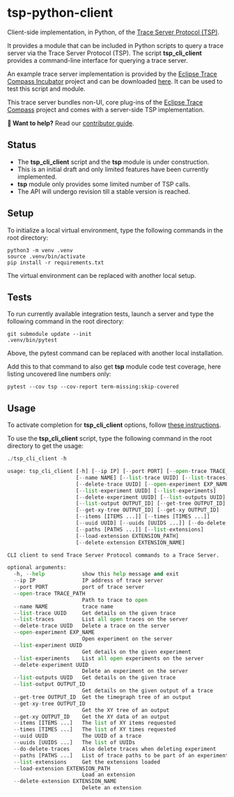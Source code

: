 # tsp-python-client

Client-side implementation, in Python, of the [Trace Server Protocol (TSP)][tsp].

It provides a module that can be included in Python scripts to query a trace server via the Trace Server Protocol (TSP).
The script **tsp_cli_client** provides a command-line interface for querying a trace server.

An example trace server implementation is provided by the [Eclipse Trace Compass Incubator][inc] project and can be downloaded [here][rcp].
It can be used to test this script and module.

This trace server bundles non-UI, core plug-ins of the [Eclipse Trace Compass][etc] project and comes with a server-side TSP implementation.

**👋 Want to help?** Read our [contributor guide][contributing].

## Status

- The **tsp_cli_client** script and the **tsp** module is under construction.
- This is an initial draft and only limited features have been currently implemented.
- **tsp** module only provides some limited number of TSP calls.
- The API will undergo revision till a stable version is reached.

## Setup

To initialize a local virtual environment, type the following commands in the root directory:

```shell
python3 -m venv .venv
source .venv/bin/activate
pip install -r requirements.txt
```

The virtual environment can be replaced with another local setup.

## Tests

To run currently available integration tests, launch a server and type the following command in the root directory:

```shell
git submodule update --init
.venv/bin/pytest
```

Above, the pytest command can be replaced with another local installation.

Add this to that command to also get **tsp** module code test coverage, here listing uncovered line numbers only:

```shell
pytest --cov tsp --cov-report term-missing:skip-covered
```

## Usage

To activate completion for **tsp_cli_client** options, follow [these instructions][agc].

To use the **tsp_cli_client** script, type the following command in the root directory to get the usage:

```python
./tsp_cli_client -h

usage: tsp_cli_client [-h] [--ip IP] [--port PORT] [--open-trace TRACE_PATH]
                      [--name NAME] [--list-trace UUID] [--list-traces]
                      [--delete-trace UUID] [--open-experiment EXP_NAME]
                      [--list-experiment UUID] [--list-experiments]
                      [--delete-experiment UUID] [--list-outputs UUID]
                      [--list-output OUTPUT_ID] [--get-tree OUTPUT_ID]
                      [--get-xy-tree OUTPUT_ID] [--get-xy OUTPUT_ID]
                      [--items [ITEMS ...]] [--times [TIMES ...]]
                      [--uuid UUID] [--uuids [UUIDS ...]] [--do-delete-traces]
                      [--paths [PATHS ...]] [--list-extensions]
                      [--load-extension EXTENSION_PATH]
                      [--delete-extension EXTENSION_NAME]

CLI client to send Trace Server Protocol commands to a Trace Server.

optional arguments:
  -h, --help            show this help message and exit
  --ip IP               IP address of trace server
  --port PORT           port of trace server
  --open-trace TRACE_PATH
                        Path to trace to open
  --name NAME           trace name
  --list-trace UUID     Get details on the given trace
  --list-traces         List all open traces on the server
  --delete-trace UUID   Delete a trace on the server
  --open-experiment EXP_NAME
                        Open experiment on the server
  --list-experiment UUID
                        Get details on the given experiment
  --list-experiments    List all open experiments on the server
  --delete-experiment UUID
                        Delete an experiment on the server
  --list-outputs UUID   Get details on the given trace
  --list-output OUTPUT_ID
                        Get details on the given output of a trace
  --get-tree OUTPUT_ID  Get the timegraph tree of an output
  --get-xy-tree OUTPUT_ID
                        Get the XY tree of an output
  --get-xy OUTPUT_ID    Get the XY data of an output
  --items [ITEMS ...]   The list of XY items requested
  --times [TIMES ...]   The list of XY times requested
  --uuid UUID           The UUID of a trace
  --uuids [UUIDS ...]   The list of UUIDs
  --do-delete-traces    Also delete traces when deleting experiment
  --paths [PATHS ...]   List of trace paths to be part of an experiment
  --list-extensions     Get the extensions loaded
  --load-extension EXTENSION_PATH
                        Load an extension
  --delete-extension EXTENSION_NAME
                        Delete an extension
```

[agc]: https://kislyuk.github.io/argcomplete/#activating-global-completion
[contributing]: CONTRIBUTING.md
[etc]: https://www.eclipse.org/tracecompass/
[inc]: https://projects.eclipse.org/projects/tools.tracecompass.incubator
[rcp]: https://download.eclipse.org/tracecompass.incubator/trace-server/rcp/
[tsp]: https://github.com/eclipse-cdt-cloud/trace-server-protocol
